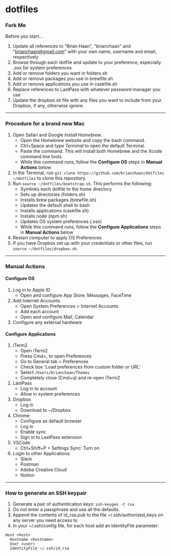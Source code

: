 # dotfiles

### Fork Me

Before you start...

1. Update all references to "Brian Haan", "brianchaan" and "brianchaan@gmail.com" with your own name, username and email, respectively
1. Browse through each dotfile and update to your preference, especially .osx for system preferences
1. Add or remove folders you want in folders.sh
1. Add or remove packages you use in brewfile.sh
1. Add or remove applications you use in caskfile.sh
1. Replace references to LastPass with whatever password manager you use
1. Update the dropbox.sh file with any files you want to include from your Dropbox, if any, otherwise ignore.

---

### Procedure for a brand new Mac

1. Open Safari and Google *Install Homebrew*. 
    - Open the Homebrew website and copy the bash command.
    - Ctrl+Space and type *Terminal* to open the default Terminal.
    - Paste the command. This will install both Homebrew and the Xcode command line tools.
    - While this command runs, follow the **Configure OS** steps in **Manual Actions** below
1. In the Terminal, run ```git clone https://github.com/brianchaan/dotfiles ~/dotfiles``` to clone this repository.
1. Run ```source ~/dotfiles/bootstrap.sh```. This performs the following:
    - Symlinks each dotfile to the home directory
    - Sets up directories (folders.sh)
    - Installs brew packages (brewfile.sh)
    - Updates the default shell to bash
    - Installs applications (caskfile.sh)
    - Installs node (npm.sh)
    - Updates OS system preferences (.osx)
    - While this command runs, follow the **Configure Applications** steps in **Manual Actions** below
1. Restart computer to apply OS Preferences
1. If you have Dropbox set up with your credentials or other files, run ```source ~/dotfiles/dropbox.sh```.

---

### Manual Actions

#### Configure OS

1. Log in to Apple ID
    - Open and configure App Store, Messages, FaceTime
1. Add Internet Accounts
    - Open System Preferences > Internet Accounts
    - Add each account
    - Open and configure Mail, Calendar
1. Configure any external hardware

#### Configure Applications

1. iTerm2
    - Open iTerm2
    - Press Cmd+, to open Preferences
    - Go to General tab > Preferences
    - Check box 'Load preferences from custom folder or URL'
    - Select ```/Users/brianchaan/Themes```
    - Completely close (Cmd+q) and re-open iTerm2
1. LastPass
    - Log in to account
    - Allow in system preferences
1. Dropbox
    - Log in
    - Download to ~/Dropbox
1. Chrome
    - Configure as default browser
    - Log in
    - Enable sync
    - Sign in to LastPass extension
1. VSCode
    - Ctrl+Shift+P > Settings Sync: Turn on
1. Login to other Applications:
    - Slack
    - Postman
    - Adobe Creative Cloud
    - Notion

---

### How to generate an SSH keypair

1. Generate a pair of authentication keys: `ssh-keygen -t rsa`
1. Do not enter a passphrase and use all the defaults.
1. Append the contents of id_rsa.pub to the file ~/.ssh/authorized_keys on any server you need access to.
1. In your ~/.ssh/config file, for each host add an IdentityFile parameter:

```
Host <host>
  Hostname <hostname>
  User <user>
  IdentityFile ~/.ssh/id_rsa
```